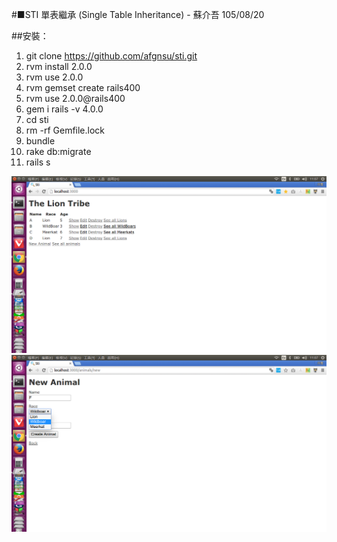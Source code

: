 #■STI 單表繼承 (Single Table Inheritance) - 蘇介吾 105/08/20

##安裝：
1. git clone https://github.com/afgnsu/sti.git
2. rvm install 2.0.0
3. rvm use 2.0.0
4. rvm gemset create rails400
5. rvm use 2.0.0@rails400
6. gem i rails -v 4.0.0
7. cd sti
8. rm -rf Gemfile.lock
9. bundle
10. rake db:migrate
12. rails s

![Demo](https://github.com/afgnsu/sti/blob/master/DEMO.png)
![Demo1](https://github.com/afgnsu/sti/blob/master/DEMO1.png)
